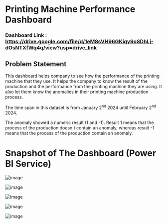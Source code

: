 # Printing Machine Performance Dashboard

### Dashboard Link : https://drive.google.com/file/d/1eM8sVH96GKiqy9oSDhLj-dOsNTXfWq4q/view?usp=drive_link

## Problem Statement

This dashboard helps company to see how the performance of the printing machine that they use. It helps the company to know the result of the production and the performance from the printing machine they are using. It also let them know the anomalies in their printing machine production process.

The time span in this dataset is from January 2<sup>nd</sup> 2024 until February 2<sup>nd</sup> 2024.

The anomaly showed a numeric result (1 and -1). Result 1 means that the process of the production doesn't contain an anomaly, whereas result -1 means that the process of the production contain an anomaly. 

# Snapshot of The Dashboard (Power BI Service)

![image](https://github.com/user-attachments/assets/02d4e9a4-9e2e-4428-9a95-f8635ca0fe75)

![image](https://github.com/user-attachments/assets/761be62d-4e9d-4e01-ad2d-6f35b9a45893)

![image](https://github.com/user-attachments/assets/0641bbaf-91ef-4728-b6cb-010cc1622a4a)

![image](https://github.com/user-attachments/assets/29561f7b-cd7a-4133-976f-ee2554859e09)

![image](https://github.com/user-attachments/assets/46a12ad3-3026-4f9f-8343-202d94278472)

# 
